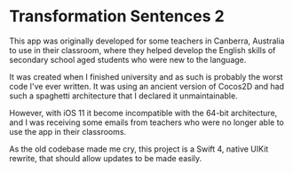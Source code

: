 # Transformation Sentences 2

This app was originally developed for some teachers in Canberra, Australia to use in their classroom, where they helped develop the English skills of secondary school aged students who were new to the language.

It was created when I finished university and as such is probably the worst code I've ever written. It was using an ancient version of Cocos2D and had such a spaghetti architecture that I declared it unmaintainable.

However, with iOS 11 it become incompatible with the 64-bit architecture, and I was receiving some emails from teachers who were no longer able to use the app in their classrooms.

As the old codebase made me cry, this project is a Swift 4, native UIKit rewrite, that should allow updates to be made easily.
